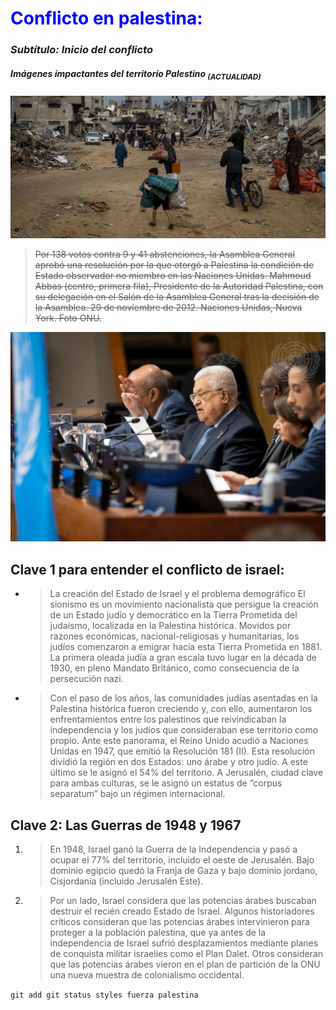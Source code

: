 <h1 style="color:blue;">Conflicto en palestina:</h1>

### *Subtítulo: Inicio del conflicto* 

##### Imágenes impactantes del territorio Palestino <sub>(ACTUALIDAD)</sub>
![img.png](img.png)

> ~~Por 138 votos contra 9 y 41 abstenciones, la Asamblea General aprobó una resolución por la que otorgó a Palestina la condición de Estado observador no miembro en las Naciones Unidas. Mahmoud Abbas (centro, primera fila), Presidente de la Autoridad Palestina, con su delegación en el Salón de la Asamblea General tras la decisión de la Asamblea. 29 de noviembre de 2012. Naciones Unidas, Nueva York. Foto ONU.~~


![Imagen2.jpg](..%2FImagen2.jpg)


## Clave 1 para entender el conflicto de israel:
+ >La creación del Estado de Israel y el problema demográfico
El sionismo es un movimiento nacionalista que persigue la creación de un Estado judío y democrático en la Tierra Prometida del judaísmo, localizada en la Palestina histórica. Movidos por razones económicas, nacional-religiosas y humanitarias, los judíos comenzaron a emigrar hacia esta Tierra Prometida en 1881. La primera oleada judía a gran escala tuvo lugar en la década de 1930, en pleno Mandato Británico, como consecuencia de la persecución nazi.

- >Con el paso de los años, las comunidades judías asentadas en la Palestina histórica fueron creciendo y, con ello, aumentaron los enfrentamientos entre los palestinos que reivindicaban la independencia y los judíos que consideraban ese territorio como propio. Ante este panorama, el Reino Unido acudió a Naciones Unidas en 1947, que emitió la Resolución 181 (II). Esta resolución dividió la región en dos Estados: uno árabe y otro judío. A este último se le asignó el 54% del territorio. A Jerusalén, ciudad clave para ambas culturas, se le asignó un estatus de “corpus separatum” bajo un régimen internacional.

## __Clave 2: Las Guerras de 1948 y 1967__
1. >En 1948, Israel ganó la Guerra de la Independencia y pasó a ocupar el 77% del territorio, incluido el oeste de Jerusalén. Bajo dominio egipcio quedó la Franja de Gaza y bajo dominio jordano, Cisjordania (incluido Jerusalén Este).

2. >Por un lado, Israel considera que las potencias árabes buscaban destruir el recién creado Estado de Israel. Algunos historiadores críticos consideran que las potencias árabes intervinieron para proteger a la población palestina, que ya antes de la independencia de Israel sufrió desplazamientos mediante planes de conquista militar israelíes como el Plan Dalet. Otros consideran que las potencias árabes vieron en el plan de partición de la ONU una nueva muestra de colonialismo occidental.

`git add git status styles fuerza palestina`
